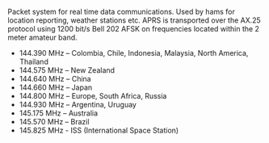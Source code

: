 Packet system for real time data communications. Used by hams for location reporting, weather stations etc. APRS is transported over the AX.25 protocol using 1200 bit/s Bell 202 AFSK on frequencies located within the 2 meter amateur band.

- 144.390 MHz – Colombia, Chile, Indonesia, Malaysia, North America, Thailand
- 144.575 MHz – New Zealand
- 144.640 MHz – China
- 144.660 MHz – Japan
- 144.800 MHz – Europe, South Africa, Russia
- 144.930 MHz – Argentina, Uruguay
- 145.175 MHz – Australia
- 145.570 MHz – Brazil
- 145.825 MHz - ISS (International Space Station)
